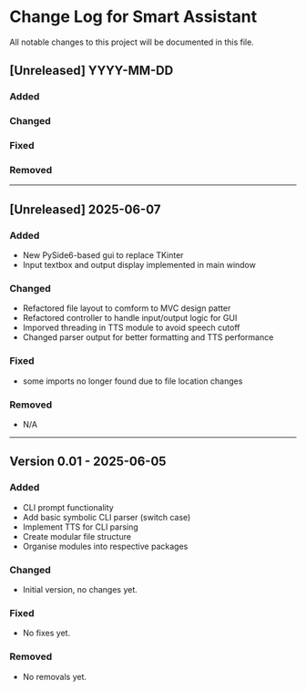# Change Log for Smart Assistant

All notable changes to this project will be documented in this file.

## [Unreleased] YYYY-MM-DD

### Added

### Changed

### Fixed

### Removed

---

## [Unreleased] 2025-06-07

### Added
- New PySide6-based gui to replace TKinter
- Input textbox and output display implemented in main window

### Changed
- Refactored file layout to comform to MVC design patter
- Refactored controller to handle input/output logic for GUI
- Imporved threading in TTS module to avoid speech cutoff
- Changed parser output for better formatting and TTS performance


### Fixed
- some imports no longer found due to file location changes

### Removed
- N/A

---

## Version 0.01 - 2025-06-05

### Added
- CLI prompt functionality
- Add basic symbolic CLI parser (switch case)
- Implement TTS for CLI parsing
- Create modular file structure
- Organise modules into respective packages

### Changed
- Initial version, no changes yet.

### Fixed
- No fixes yet.

### Removed
- No removals yet.